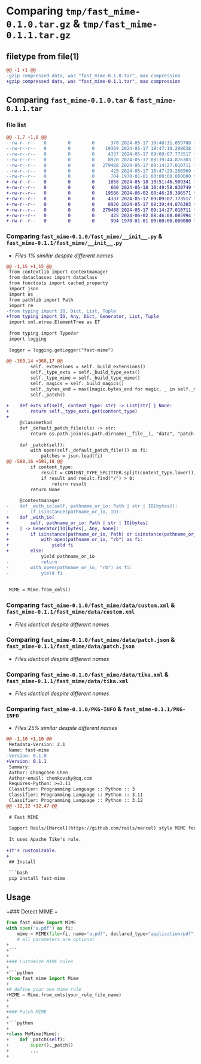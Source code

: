 # Comparing `tmp/fast_mime-0.1.0.tar.gz` & `tmp/fast_mime-0.1.1.tar.gz`

## filetype from file(1)

```diff
@@ -1 +1 @@
-gzip compressed data, was "fast_mime-0.1.0.tar", max compression
+gzip compressed data, was "fast_mime-0.1.1.tar", max compression
```

## Comparing `fast_mime-0.1.0.tar` & `fast_mime-0.1.1.tar`

### file list

```diff
@@ -1,7 +1,8 @@
--rw-r--r--   0        0        0      370 2024-05-17 10:40:31.059708 fast_mime-0.1.0/README.md
--rw-r--r--   0        0        0    19369 2024-05-17 10:47:19.298638 fast_mime-0.1.0/fast_mime/__init__.py
--rw-r--r--   0        0        0     4337 2024-05-17 09:09:07.773517 fast_mime-0.1.0/fast_mime/data/custom.xml
--rw-r--r--   0        0        0     8920 2024-05-17 08:39:44.876303 fast_mime-0.1.0/fast_mime/data/patch.json
--rw-r--r--   0        0        0   279488 2024-05-17 09:14:27.010711 fast_mime-0.1.0/fast_mime/data/tika.xml
--rw-r--r--   0        0        0      425 2024-05-17 10:47:29.200569 fast_mime-0.1.0/pyproject.toml
--rw-r--r--   0        0        0      704 1970-01-01 00:00:00.000000 fast_mime-0.1.0/PKG-INFO
+-rw-r--r--   0        0        0     1058 2024-05-18 10:51:46.909341 fast_mime-0.1.1/LICENSE
+-rw-r--r--   0        0        0      660 2024-05-18 10:49:58.830749 fast_mime-0.1.1/README.md
+-rw-r--r--   0        0        0    19586 2024-06-02 08:46:28.396571 fast_mime-0.1.1/fast_mime/__init__.py
+-rw-r--r--   0        0        0     4337 2024-05-17 09:09:07.773517 fast_mime-0.1.1/fast_mime/data/custom.xml
+-rw-r--r--   0        0        0     8920 2024-05-17 08:39:44.876303 fast_mime-0.1.1/fast_mime/data/patch.json
+-rw-r--r--   0        0        0   279488 2024-05-17 09:14:27.010711 fast_mime-0.1.1/fast_mime/data/tika.xml
+-rw-r--r--   0        0        0      425 2024-06-02 08:46:08.085994 fast_mime-0.1.1/pyproject.toml
+-rw-r--r--   0        0        0      994 1970-01-01 00:00:00.000000 fast_mime-0.1.1/PKG-INFO
```

### Comparing `fast_mime-0.1.0/fast_mime/__init__.py` & `fast_mime-0.1.1/fast_mime/__init__.py`

 * *Files 1% similar despite different names*

```diff
@@ -1,15 +1,15 @@
 from contextlib import contextmanager
 from dataclasses import dataclass
 from functools import cached_property
 import json
 import os
 from pathlib import Path
 import re
-from typing import IO, Dict, List, Tuple
+from typing import IO, Any, Dict, Generator, List, Tuple
 import xml.etree.ElementTree as ET
 
 from typing import TypeVar
 import logging
 
 logger = logging.getLogger("fast-mime")
 
@@ -360,14 +360,17 @@
         self._extensions = self._build_extensions()
         self._type_exts = self._build_type_exts()
         self._type_mime = self._build_type_mime()
         self._magics = self._build_magics()
         self._bytes_end = max([magic.bytes_end for magic, _ in self._magics], default=0)
         self._patch()
 
+    def exts_of(self, content_type: str) -> List[str] | None:
+        return self._type_exts.get(content_type)
+
     @classmethod
     def _default_patch_file(cls) -> str:
         return os.path.join(os.path.dirname(__file__), "data", "patch.json")
 
     def _patch(self):
         with open(self._default_patch_file()) as fi:
             patches = json.load(fi)
@@ -588,16 +591,18 @@
         if content_type:
             result = CONTENT_TYPE_SPLITTER.split(content_type.lower(), 1)[0]
             if result and result.find("/") > 0:
                 return result
         return None
 
     @contextmanager
-    def _with_io(self, pathname_or_io: Path | str | IO[bytes]):
-        if isinstance(pathname_or_io, IO):
+    def _with_io(
+        self, pathname_or_io: Path | str | IO[bytes]
+    ) -> Generator[IO[bytes], Any, None]:
+        if isinstance(pathname_or_io, Path) or isinstance(pathname_or_io, str):
+            with open(pathname_or_io, "rb") as fi:
+                yield fi
+        else:
             yield pathname_or_io
-            return
-        with open(pathname_or_io, "rb") as fi:
-            yield fi
 
 
 MIME = Mime.from_xmls()
```

### Comparing `fast_mime-0.1.0/fast_mime/data/custom.xml` & `fast_mime-0.1.1/fast_mime/data/custom.xml`

 * *Files identical despite different names*

### Comparing `fast_mime-0.1.0/fast_mime/data/patch.json` & `fast_mime-0.1.1/fast_mime/data/patch.json`

 * *Files identical despite different names*

### Comparing `fast_mime-0.1.0/fast_mime/data/tika.xml` & `fast_mime-0.1.1/fast_mime/data/tika.xml`

 * *Files identical despite different names*

### Comparing `fast_mime-0.1.0/PKG-INFO` & `fast_mime-0.1.1/PKG-INFO`

 * *Files 25% similar despite different names*

```diff
@@ -1,10 +1,10 @@
 Metadata-Version: 2.1
 Name: fast-mime
-Version: 0.1.0
+Version: 0.1.1
 Summary: 
 Author: Chongchen Chen
 Author-email: chenkovsky@qq.com
 Requires-Python: >=3.11
 Classifier: Programming Language :: Python :: 3
 Classifier: Programming Language :: Python :: 3.11
 Classifier: Programming Language :: Python :: 3.12
@@ -12,22 +12,47 @@
 
 # Fast MIME
 
 Support Rails/[Marcel](https://github.com/rails/marcel) style MIME for Python.
 
 It uses Apache Tike's rule.
 
+It's customizable.
+
 ## Install
 
 ```bash
 pip install fast-mime
 ```
 
 ## Usage
 
+### Detect MIME
+
 ```python
 from fast_mime import MIME
 with open("a.pdf") as fi:
     mime = MIME(file=fi, name="a.pdf", declared_type="application/pdf", extension=".pdf")
     # all parameters are optional
+
+```
+
+### Customize MIME rules
+
+```python
+from fast_mime import Mime
+
+# define your own mime rule
+MIME = Mime.from_xmls(your_rule_file_name)
+```
+
+### Patch MIME
+
+```python
+
+class MyMime(Mime):
+    def _patch(self):
+        super()._patch()
+        ...
+
 ```
```

